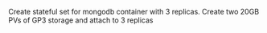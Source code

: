 Create stateful set for mongodb container with 3 replicas. Create two 20GB PVs of GP3 storage and attach to 3 replicas
